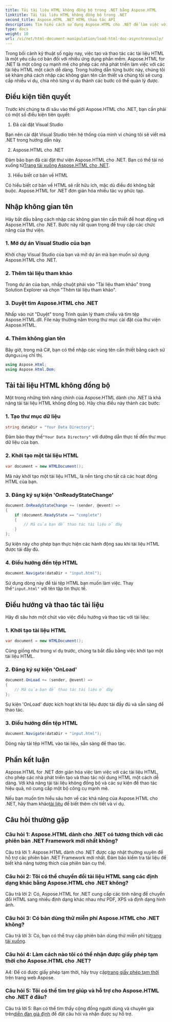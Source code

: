 ```yaml
---
title: Tải tài liệu HTML không đồng bộ trong .NET bằng Aspose.HTML
linktitle: Tải tài liệu HTML không đồng bộ trong .NET
second_title: Aspose.HTML .NET HTML thao tác API
description: Tìm hiểu cách sử dụng Aspose.HTML cho .NET để làm việc với các tài liệu HTML. Hướng dẫn từng bước với các ví dụ và câu hỏi thường gặp dành cho nhà phát triển.
type: docs
weight: 10
url: /vi/net/html-document-manipulation/load-html-doc-asynchronously/
---
```


Trong bối cảnh kỹ thuật số ngày nay, việc tạo và thao tác các tài liệu HTML là một yêu cầu cơ bản đối với nhiều ứng dụng phần mềm. Aspose.HTML for .NET là một công cụ mạnh mẽ cho phép các nhà phát triển làm việc với các tài liệu HTML một cách dễ dàng. Trong hướng dẫn từng bước này, chúng tôi sẽ khám phá cách nhập các không gian tên cần thiết và chúng tôi sẽ cung cấp nhiều ví dụ, chia nhỏ từng ví dụ thành các bước có thể quản lý được.

## Điều kiện tiên quyết

Trước khi chúng ta đi sâu vào thế giới Aspose.HTML cho .NET, bạn cần phải có một số điều kiện tiên quyết:

1. Đã cài đặt Visual Studio

Bạn nên cài đặt Visual Studio trên hệ thống của mình vì chúng tôi sẽ viết mã .NET trong hướng dẫn này.

2. Aspose.HTML cho .NET

 Đảm bảo bạn đã cài đặt thư viện Aspose.HTML cho .NET. Bạn có thể tải nó xuống từ[Trang tải xuống Aspose.HTML cho .NET](https://releases.aspose.com/html/net/).

3. Hiểu biết cơ bản về HTML

Có hiểu biết cơ bản về HTML sẽ rất hữu ích, mặc dù điều đó không bắt buộc. Aspose.HTML for .NET đơn giản hóa nhiều tác vụ phức tạp.

## Nhập không gian tên

Hãy bắt đầu bằng cách nhập các không gian tên cần thiết để hoạt động với Aspose.HTML cho .NET. Bước này rất quan trọng để truy cập các chức năng của thư viện.

### 1. Mở dự án Visual Studio của bạn

Khởi chạy Visual Studio của bạn và mở dự án mà bạn muốn sử dụng Aspose.HTML cho .NET.

### 2. Thêm tài liệu tham khảo

Trong dự án của bạn, nhấp chuột phải vào "Tài liệu tham khảo" trong Solution Explorer và chọn "Thêm tài liệu tham khảo".

### 3. Duyệt tìm Aspose.HTML cho .NET

Nhấp vào nút "Duyệt" trong Trình quản lý tham chiếu và tìm tệp Aspose.HTML.dll. File này thường nằm trong thư mục cài đặt của thư viện Aspose.HTML.

### 4. Thêm không gian tên

 Bây giờ, trong mã C#, bạn có thể nhập các vùng tên cần thiết bằng cách sử dụng`using` chỉ thị.

```csharp
using Aspose.Html;
using Aspose.Html.Dom;
```

## Tải tài liệu HTML không đồng bộ

Một trong những tính năng chính của Aspose.HTML dành cho .NET là khả năng tải tài liệu HTML không đồng bộ. Hãy chia điều này thành các bước:

### 1. Tạo thư mục dữ liệu

```csharp
string dataDir = "Your Data Directory";
```

 Đảm bảo thay thế`"Your Data Directory"` với đường dẫn thực tế đến thư mục dữ liệu của bạn.

### 2. Khởi tạo một tài liệu HTML

```csharp
var document = new HTMLDocument();
```

Mã này khởi tạo một tài liệu HTML, là nền tảng cho tất cả các hoạt động HTML của bạn.

### 3. Đăng ký sự kiện 'OnReadyStateChange'

```csharp
document.OnReadyStateChange += (sender, @event) =>
{
    if (document.ReadyState == "complete")
    {
        // Mã của bạn để thao tác tài liệu ở đây
    }
};
```

Sự kiện này cho phép bạn thực hiện các hành động sau khi tài liệu HTML được tải đầy đủ.

### 4. Điều hướng đến tệp HTML

```csharp
document.Navigate(dataDir + "input.html");
```

 Sử dụng dòng này để tải tệp HTML bạn muốn làm việc. Thay thế`"input.html"` với tên tập tin thực tế.

## Điều hướng và thao tác tài liệu

Hãy đi sâu hơn một chút vào việc điều hướng và thao tác với tài liệu:

### 1. Khởi tạo tài liệu HTML

```csharp
var document = new HTMLDocument();
```

Cũng giống như trong ví dụ trước, chúng ta bắt đầu bằng việc khởi tạo một tài liệu HTML.

### 2. Đăng ký sự kiện 'OnLoad'

```csharp
document.OnLoad += (sender, @event) =>
{
    // Mã của bạn để thao tác tài liệu ở đây
};
```

Sự kiện 'OnLoad' được kích hoạt khi tài liệu được tải đầy đủ và sẵn sàng để thao tác.

### 3. Điều hướng đến tệp HTML

```csharp
document.Navigate(dataDir + "input.html");
```

Dòng này tải tệp HTML vào tài liệu, sẵn sàng để thao tác.

## Phần kết luận

Aspose.HTML for .NET đơn giản hóa việc làm việc với các tài liệu HTML, cho phép các nhà phát triển tạo và thao tác nội dung HTML một cách dễ dàng. Với khả năng tải tài liệu không đồng bộ và các sự kiện để thao tác hiệu quả, nó cung cấp một bộ công cụ mạnh mẽ.

 Nếu bạn muốn tìm hiểu sâu hơn về các khả năng của Aspose.HTML cho .NET, hãy tham khảo[tài liệu](https://reference.aspose.com/html/net/) để biết thêm chi tiết và ví dụ.

## Câu hỏi thường gặp

### Câu hỏi 1: Aspose.HTML dành cho .NET có tương thích với các phiên bản .NET Framework mới nhất không?

Câu trả lời 1: Aspose.HTML dành cho .NET được cập nhật thường xuyên để hỗ trợ các phiên bản .NET Framework mới nhất. Đảm bảo kiểm tra tài liệu để biết khả năng tương thích của phiên bản cụ thể.

### Câu hỏi 2: Tôi có thể chuyển đổi tài liệu HTML sang các định dạng khác bằng Aspose.HTML cho .NET không?

Câu trả lời 2: Có, Aspose.HTML for .NET cung cấp các tính năng để chuyển đổi HTML sang nhiều định dạng khác nhau như PDF, XPS và định dạng hình ảnh.

### Câu hỏi 3: Có bản dùng thử miễn phí Aspose.HTML cho .NET không?

 Câu trả lời 3: Có, bạn có thể truy cập phiên bản dùng thử miễn phí từ[trang tải xuống](https://releases.aspose.com/).

### Câu hỏi 4: Làm cách nào tôi có thể nhận được giấy phép tạm thời cho Aspose.HTML cho .NET?

 A4: Để có được giấy phép tạm thời, hãy truy cập[trang giấy phép tạm thời](https://purchase.aspose.com/temporary-license/) trên trang web Aspose.

### Câu hỏi 5: Tôi có thể tìm trợ giúp và hỗ trợ cho Aspose.HTML cho .NET ở đâu?

 Câu trả lời 5: Bạn có thể tìm thấy cộng đồng người dùng và chuyên gia trên[diễn đàn giả định](https://forum.aspose.com/) để đặt câu hỏi và nhận được sự hỗ trợ.